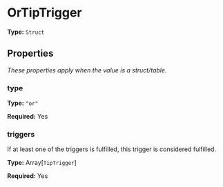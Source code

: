 # OrTipTrigger

**Type:** `Struct`

## Properties

*These properties apply when the value is a struct/table.*

### type

**Type:** `"or"`

**Required:** Yes

### triggers

If at least one of the triggers is fulfilled, this trigger is considered fulfilled.

**Type:** Array[`TipTrigger`]

**Required:** Yes

